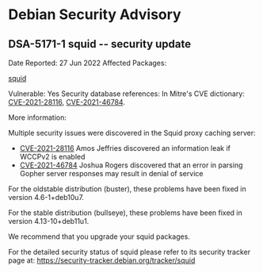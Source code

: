 
Debian Security Advisory
========================


DSA-5171-1 squid -- security update
-----------------------------------



Date Reported:
27 Jun 2022
Affected Packages:

[squid](https://packages.debian.org/src:squid)

Vulnerable:
Yes
Security database references:
In Mitre's CVE dictionary: [CVE-2021-28116](https://security-tracker.debian.org/tracker/CVE-2021-28116), [CVE-2021-46784](https://security-tracker.debian.org/tracker/CVE-2021-46784).  

More information:

Multiple security issues were discovered in the Squid proxy caching
server:


* [CVE-2021-28116](https://security-tracker.debian.org/tracker/CVE-2021-28116)
Amos Jeffries discovered an information leak if WCCPv2 is enabled
* [CVE-2021-46784](https://security-tracker.debian.org/tracker/CVE-2021-46784)
Joshua Rogers discovered that an error in parsing Gopher server
 responses may result in denial of service


For the oldstable distribution (buster), these problems have been fixed
in version 4.6-1+deb10u7.


For the stable distribution (bullseye), these problems have been fixed in
version 4.13-10+deb11u1.


We recommend that you upgrade your squid packages.


For the detailed security status of squid please refer to
its security tracker page at:
<https://security-tracker.debian.org/tracker/squid>





